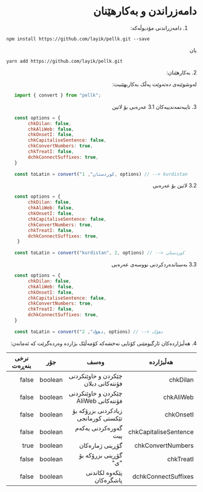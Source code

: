 <div dir="rtl">

# دامەزراندن و بەکارهێنان

1. دامەزراندنی مۆدیوڵەکە:
</div>

`npm install https://github.com/layik/pellk.git --save`

<div dir="rtl">
   یان
</div>

`yarn add https://github.com/layik/pellk.git `

<div dir="rtl">
2. بەکارهێنان:

   لەوشوێنەی دەتەوێت پەڵک بەکاربهێنیت:
</div>

```javascript
   import { convert } from "pellk";
```

<div dir="rtl">
3. تایبەتمەندییەکان
3.1 عەرەبی بۆ لاتین
</div>

```javascript
   const options = {
		chkDilan: false,
		chkAliWeb: false,
		chkOnsetI: false,
		chkCapitaliseSentence: false,
		chkConvertNumbers: true,
		chkTreatI: false,
		dchkConnectSuffixes: true,
   }
	
   const toLatin = convert("کوردستان", 1, options) // --> kurdistan
```
<div dir="rtl">
   3.2 لاتین بۆ عەرەبی
</div>

```javascript
   const options = {
		chkDilan: false,
		chkAliWeb: false,
		chkOnsetI: false,
		chkCapitaliseSentence: false,
		chkConvertNumbers: true,
		chkTreatI: false,
		dchkConnectSuffixes: true,
    }
	
   const toLatin = convert("kurdistan", 2, options) // --> کوردستان
```

<div dir="rtl">
   3.3 بەستاندەردکردنی نووسەی عەرەبی
</div>

```javascript
   const options = {
		chkDilan: false,
		chkAliWeb: false,
		chkOnsetI: false,
		chkCapitaliseSentence: false,
		chkConvertNumbers: true,
		chkTreatI: false,
		dchkConnectSuffixes: true,
   }
	
   const toLatin = convert("دهۆك", 2, options) // --> دهۆک
```

<div dir="rtl">
4. هەڵبژاردەکان
ئارگیومێنی کۆتایی نەخشەکە کۆمەڵێک بژاردە وەردەگرێت کە ئەمانەن:


| هەڵبژاردە | وەسف | جۆر | نرخی بنەڕەت |
| ------------ | ------------ | ------------ | ------------ |
| chkDilan  | چێکردن و خاوێنکردنی فۆنتەکانی دیلان   |  boolean  | false  |
| chkAliWeb  |  چێکردن و خاوێنکردنی فۆنتەکانی AliWeb  | boolean  | false  |
| chkOnsetI | زیادکردنی بزرۆکە بۆ تێکستی کورمانجی | boolean  | false  |
| chkCapitaliseSentence  | گەورەکردنی یەکەم پیت  | boolean  |  false |
| chkConvertNumbers  | گۆڕینی ژمارەکان   | boolean  | true   |
| chkTreatI  | گۆڕینی بزرۆکە بۆ "ی"   | boolean  |  false  |
| dchkConnectSuffixes  |  پێکەوە لکاندنی پاشگرەکان  | boolean   | false  |

</div>